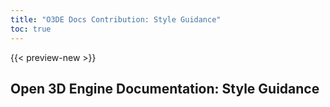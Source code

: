 ```yaml
---
title: "O3DE Docs Contribution: Style Guidance"
toc: true
---
```


{{< preview-new >}}

## Open 3D Engine Documentation: Style Guidance
